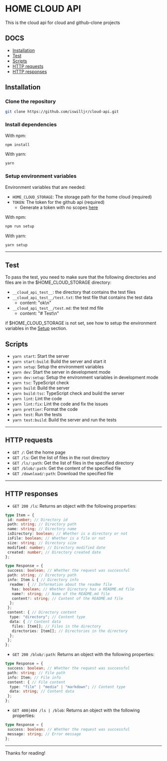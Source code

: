 # HOME CLOUD API

This is the cloud api for cloud and github-clone projects

## DOCS

- [Installation](#installation)
- [Test](#test)
- [Scripts](#scripts)
- [HTTP requests](#http-requests)
- [HTTP responses](#http-responses)

## Installation

### Clone the repository

```bash
git clone https://github.com/iswilljr/cloud-api.git
```

### Install dependencies

With npm:

```bash
npm install
```

With yarn:

```bash
yarn
```

### Setup environment variables

Environment variables that are needed:

- `HOME_CLOUD_STORAGE`: The storage path for the home cloud (required)
- `TOKEN`: The token for the github api (required)
  - Generate a token with no scopes [here](https://github.com/settings/tokens)

With npm:

```bash
npm run setup
```

With yarn:

```bash
yarn setup
```

---

## Test

To pass the test, you need to make sure that the following directories and files are in the $HOME_CLOUD_STORAGE directory:

- `__cloud_api_test__`: the directory that contains the test files
- `__cloud_api_test__/test.txt`: the test file that contains the test data
  - content: "ok\n"
- `__cloud_api_test__/test.md`: the test md file
  - content: "# Test\n"

if $HOME_CLOUD_STORAGE is not set, see how to setup the environment variables in the [Setup](#setup-environment-variables) section.

## Scripts

- `yarn start`: Start the server
- `yarn start:build`: Build the server and start it
- `yarn setup`: Setup the environment variables
- `yarn dev`: Start the server in development mode
- `yarn dev:setup`: Setup the environment variables in development mode
- `yarn tsc`: TypeScript check
- `yarn build`: Build the server
- `yarn build:tsc`: TypeScript check and build the server
- `yarn lint`: Lint the code
- `yarn lint:fix`: Lint the code and fix the issues
- `yarn prettier`: Format the code
- `yarn test`: Run the tests
- `yarn test:build`: Build the server and run the tests

---

## HTTP requests

- `GET /`: Get the home page
- `GET /ls`: Get the list of files in the root directory
- `GET /ls/:path`: Get the list of files in the specified directory
- `GET /blob/:path`: Get the content of the specified file
- `GET /download/:path`: Download the specified file

---

## HTTP responses

- `GET 200 /ls`: Returns an object with the following properties:

```typescript
type Item = {
 id: number; // Directory id
 path: string; // Directory path
 name: string; // Directory name
 isDirectory: boolean; // Whether is a directory or not
 isFile: boolean; // Whether is a file or not
 size: string; // Directory size
 modified: number; // Directory modified date
 created: number; // Directory created date
};

type Response = {
 success: boolean; // Whether the request was successful
 path: string; // Directory path
 info: Item & { // Directory info
  readme: { // Information about the readme file
   has: boolean; // Whether Directory has a README.md file
   name?: string; // Name of the README.md file
   content?: string; // Content of the README.md file
  };
 };
 content: { // Directory content
  type: "directory"; // Content type
  data: { // Content data
   files: Item[]; // Files in the directory
   directories: Item[]; // Directories in the directory
  };
 };
};
```

- `GET 200 /blob/:path`: Returns an object with the following properties:

```typescript
type Response = {
 success: boolean; // Whether the request was successful
 path: string; // File path
 info: Item; // File info
 content: { // File content
  type: "file" | "media" | "markdown"; // Content type
  data: string; // Content data
 };
};
```

- `GET 400|404 /ls | /blob`: Returns an object with the following properties:

```typescript
type Response = {
 success: boolean; // Whether the request was successful
 message: string; // Error message
};
```

---

Thanks for reading!

